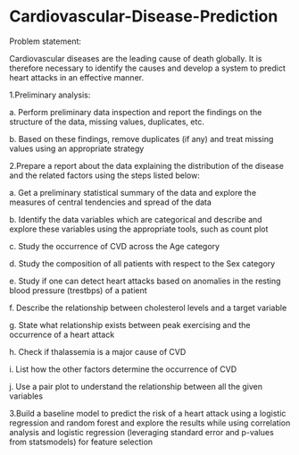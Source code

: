 # Cardiovascular-Disease-Prediction

Problem statement:

Cardiovascular diseases are the leading cause of death globally. It is therefore necessary to identify the causes and develop a system to predict heart attacks in an effective manner. 

1.Preliminary analysis:

  a.	Perform preliminary data inspection and report the findings on the structure of the data, missing values, duplicates, etc.

  b.	Based on these findings, remove duplicates (if any) and treat missing values using an appropriate strategy

2.Prepare a report about the data explaining the distribution of the disease and the related factors using the steps listed below:

  a.	Get a preliminary statistical summary of the data and explore the measures of central tendencies and spread of the data

  b.	Identify the data variables which are categorical and describe and explore these variables using the appropriate tools, such as count plot 

  c.	Study the occurrence of CVD across the Age category
  
  d.	Study the composition of all patients with respect to the Sex category
  
  e.	Study if one can detect heart attacks based on anomalies in the resting blood pressure (trestbps) of a patient
  
  f.	Describe the relationship between cholesterol levels and a target variable
  
  g.	State what relationship exists between peak exercising and the occurrence of a heart attack
  
  h.	Check if thalassemia is a major cause of CVD
  
  i.	List how the other factors determine the occurrence of CVD
  
  j.	Use a pair plot to understand the relationship between all the given variables
  
  
  
3.Build a baseline model to predict the risk of a heart attack using a logistic regression and random forest and explore the results while using correlation analysis and logistic regression (leveraging standard error and p-values from statsmodels) for feature selection
